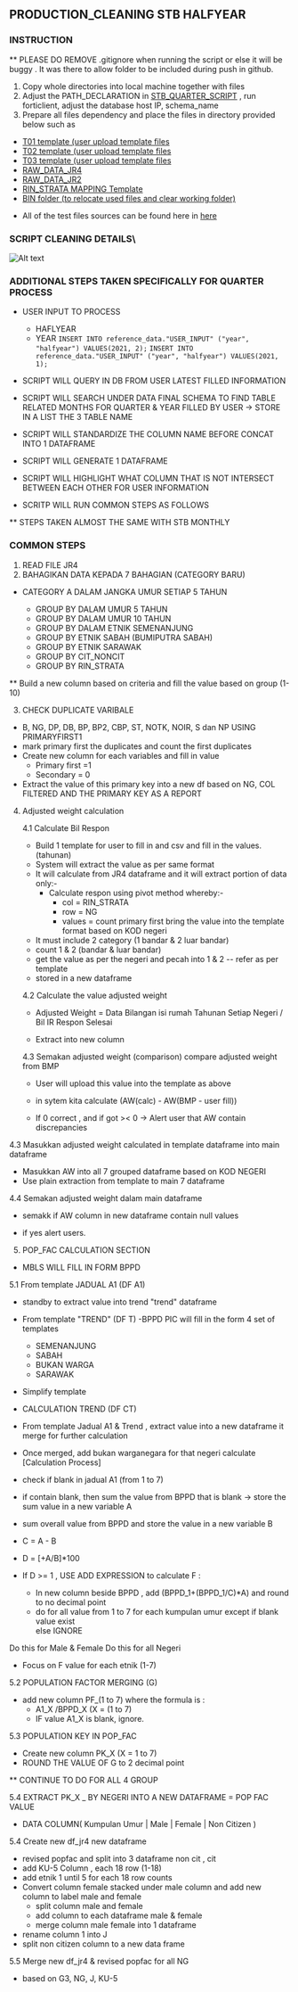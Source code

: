 ## PRODUCTION_CLEANING STB HALFYEAR 

### INSTRUCTION 
** PLEASE DO REMOVE .gitignore when running the script or else it will be buggy  . It was there to allow folder to be included during push in github. 

1. Copy whole directories into local machine together with files 
2. Adjust the PATH_DECLARATION in [STB_QUARTER_SCRIPT](/STB_QUARTERLY.py) , run forticlient, adjust the database host IP, schema_name
3. Prepare all files dependency and place the files in directory provided below such as 
- [T01 template (user upload template files](./INPUT_T01) 
- [T02 template (user upload template files](./INPUT_T02)
- [T03 template (user upload template files](./INPUT_T03)
- [RAW_DATA_JR4](./INPUT_RAWDATA_STB_JR4)
- [RAW_DATA_JR2](./INPUT_RAWDATA_STB_JR2)
- [RIN_STRATA MAPPING Template](./INPUT_MAP_RINSTRATA)
- [BIN folder (to relocate used files and clear working folder) ](./BIN)

* All of the test files sources can be found here in [here](https://drive.google.com/drive/folders/1KLO2sNB6C4ADaL8Hrq5WUYAE2eYjoXiG?usp=sharing)

### SCRIPT CLEANING DETAILS\

![Alt text](Untitled-1.png)

### ADDITIONAL STEPS TAKEN SPECIFICALLY FOR QUARTER PROCESS 

- USER INPUT TO PROCESS 
	- HAFLYEAR 
	- YEAR 
`INSERT INTO reference_data."USER_INPUT" ("year", "halfyear") VALUES(2021, 2);`
`INSERT INTO reference_data."USER_INPUT" ("year", "halfyear") VALUES(2021, 1);`

- SCRIPT WILL QUERY IN DB FROM USER LATEST FILLED INFORMATION

- SCRIPT WILL SEARCH UNDER DATA FINAL SCHEMA TO FIND TABLE RELATED MONTHS FOR QUARTER & YEAR FILLED BY USER -> STORE IN A LIST THE 3 TABLE NAME 

- SCRIPT WILL STANDARDIZE THE COLUMN NAME BEFORE CONCAT INTO 1 DATAFRAME

- SCRIPT WILL GENERATE 1 DATAFRAME 

- SCRIPT WILL HIGHLIGHT WHAT COLUMN THAT IS NOT INTERSECT BETWEEN EACH OTHER FOR USER INFORMATION 

- SCRITP WILL RUN COMMON STEPS AS FOLLOWS 

** STEPS TAKEN ALMOST THE SAME WITH STB MONTHLY 

### COMMON STEPS

1. READ FILE JR4
2. BAHAGIKAN DATA KEPADA 7 BAHAGIAN (CATEGORY BARU) 
- CATEGORY A DALAM JANGKA UMUR SETIAP 5 TAHUN
	
	- GROUP BY DALAM UMUR 5 TAHUN 
	- GROUP BY DALAM UMUR 10 TAHUN 
	- GROUP BY DALAM ETNIK SEMENANJUNG 
	- GROUP BY ETNIK SABAH (BUMIPUTRA SABAH)
	- GROUP BY ETNIK SARAWAK 
	- GROUP BY CIT_NONCIT 
	- GROUP BY RIN_STRATA 

** Build a new column based on criteria and fill the value based on group (1-10) 

3. CHECK DUPLICATE VARIBALE 
- B, NG, DP, DB, BP, BP2, CBP, ST, NOTK, NOIR, S dan NP USING PRIMARYFIRST1 
- mark primary first the duplicates and count the first duplicates 
- Create new column for each variables and fill in value 
	- Primary first =1 
	- Secondary = 0 
- Extract the value of this primary key into a new df based on NG, COL FILTERED AND THE PRIMARY KEY AS A REPORT 

4. Adjusted weight calculation 

    4.1 Calculate Bil Respon

    * Build 1 template for user to fill in and csv and fill in the values.(tahunan) 
    * System will extract the value as per same format 
    - It will calculate from JR4 dataframe and it will extract portion of data only:- 
        - Calculate respon using pivot method whereby:- 
            - col = RIN_STRATA 
            - row = NG 
            - values = count primary first 
            bring the value into the template format based on KOD negeri 

    * It must include 2 category (1 bandar & 2 luar bandar) 
    * count 1 & 2 (bandar & luar bandar)
    * get the value as per the negeri and pecah into 1 & 2 -- refer as per template 
    * stored in a new dataframe

    4.2 Calculate the value adjusted weight 
    
    * Adjusted Weight = Data Bilangan isi rumah Tahunan Setiap Negeri / Bil IR Respon Selesai
    
    * Extract into new column 

    4.3 Semakan adjusted weight (comparison) compare adjusted weight from BMP 
    
    * User will upload this value into the template as above
    * in sytem kita calculate (AW(calc) - AW(BMP - user fill)) 

    * If 0 correct , and if got >< 0 -> Alert user that AW contain discrepancies 

4.3 Masukkan adjusted weight calculated in template dataframe into main dataframe 

* Masukkan AW into all 7 grouped dataframe based on KOD NEGERI 
* Use plain extraction from template to main 7 dataframe 

4.4 Semakan adjusted weight dalam main dataframe 

* semakk if AW column in new dataframe contain null values 

* if yes alert users. 

5. POP_FAC CALCULATION SECTION

* MBLS WILL FILL IN FORM BPPD 



5.1 From template JADUAL A1 (DF A1)

* standby to extract value into trend "trend" dataframe 

* From template "TREND" (DF T) 
-BPPD PIC will fill in the form 4 set of templates 
	- SEMENANJUNG 
	- SABAH 
	- BUKAN WARGA 
	- SARAWAK 
* Simplify template 

* CALCULATION TREND (DF CT) 

- From template Jadual A1 & Trend , extract value into a new dataframe it merge for further calculation 

- Once merged, add bukan warganegara for that negeri  calculate 
[Calculation Process] 

- check if blank in jadual A1 (from 1 to 7) 

- if contain blank, then sum the value from BPPD that is blank -> store the sum value in a new variable A

- sum overall value from BPPD and store the value in a new variable B
- C = A - B 
- D = [+A/B]*100
- If D >= 1 , USE ADD 
EXPRESSION to calculate F : 
	- In new column beside BPPD , add (BPPD_1+(BPPD_1/C)*A) and round to no decimal point
	- do for all value from 1 to 7 for each kumpulan umur except if blank value exist  
else 
	IGNORE 

Do this for Male & Female
Do this for all Negeri 

- Focus on F value for each etnik (1-7) 

5.2 POPULATION FACTOR MERGING (G) 

- add new column PF_(1 to 7) where the formula is :
	- A1_X /BPPD_X (X = (1 to 7) 
	- IF value A1_X is blank, ignore. 

5.3 POPULATION KEY IN POP_FAC 
- Create new column PK_X (X = 1 to 7) 
- ROUND THE VALUE OF G to 2 decimal point 

** CONTINUE TO DO FOR ALL 4 GROUP 

5.4 EXTRACT PK_X _ BY NEGERI INTO A NEW DATAFRAME = POP FAC VALUE 

* DATA
COLUMN( Kumpulan Umur | Male | Female | Non Citizen )



5.4 Create new df_jr4 new dataframe 
* revised popfac and split into 3 dataframe non cit , cit 
* add KU-5 Column , each 18 row (1-18) 
* add etnik 1 until 5 for each 18 row counts 
* Convert column female stacked under male column and add new column to label male and female 
	- split column male and female 
	- add column to each dataframe male & female 
	- merge column male female into 1 dataframe 
* rename column 1 into J 
* split non citizen column to a new data frame 

5.5 Merge new df_jr4 & revised popfac for all NG
- based on G3, NG, J, KU-5